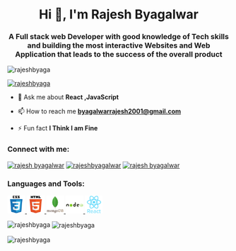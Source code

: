 <h1 align="center">Hi 👋, I'm Rajesh Byagalwar</h1>
<h3 align="center">A Full stack web Developer with good knowledge of Tech skills and building the most interactive Websites and Web Application that leads to the success of the overall product

</h3>

<p align="left"> <img src="https://komarev.com/ghpvc/?username=rajeshbyaga&label=Profile%20views&color=0e75b6&style=flat" alt="rajeshbyaga" /> </p>

<p align="left"> <a href="https://github.com/ryo-ma/github-profile-trophy"><img src="https://github-profile-trophy.vercel.app/?username=rajeshbyaga" alt="rajeshbyaga" /></a> </p>

- 💬 Ask me about **React ,JavaScript**

- 📫 How to reach me **byagalwarrajesh2001@gmail.com**

- ⚡ Fun fact **I Think I am Fine**

<h3 align="left">Connect with me:</h3>
<p align="left">
<a href="https://linkedin.com/in/rajesh byagalwar" target="blank"><img align="center" src="https://raw.githubusercontent.com/rahuldkjain/github-profile-readme-generator/master/src/images/icons/Social/linked-in-alt.svg" alt="rajesh byagalwar" height="30" width="40" /></a>
<a href="https://codesandbox.com/rajeshbyagalwar" target="blank"><img align="center" src="https://raw.githubusercontent.com/rahuldkjain/github-profile-readme-generator/master/src/images/icons/Social/codesandbox.svg" alt="rajeshbyagalwar" height="30" width="40" /></a>
<a href="https://www.facebook.com/rajesh.byagalwar" target="blank"><img align="center" src="https://raw.githubusercontent.com/rahuldkjain/github-profile-readme-generator/master/src/images/icons/Social/facebook.svg" alt="rajesh byagalwar" height="30" width="40" /></a>
</p>

<h3 align="left">Languages and Tools:</h3>
<p align="left"> <a href="https://www.w3schools.com/css/" target="_blank" rel="noreferrer"> <img src="https://raw.githubusercontent.com/devicons/devicon/master/icons/css3/css3-original-wordmark.svg" alt="css3" width="40" height="40"/> </a> <a href="https://www.w3.org/html/" target="_blank" rel="noreferrer"> <img src="https://raw.githubusercontent.com/devicons/devicon/master/icons/html5/html5-original-wordmark.svg" alt="html5" width="40" height="40"/> </a> <a href="https://www.mongodb.com/" target="_blank" rel="noreferrer"> <img src="https://raw.githubusercontent.com/devicons/devicon/master/icons/mongodb/mongodb-original-wordmark.svg" alt="mongodb" width="40" height="40"/> </a> <a href="https://nodejs.org" target="_blank" rel="noreferrer"> <img src="https://raw.githubusercontent.com/devicons/devicon/master/icons/nodejs/nodejs-original-wordmark.svg" alt="nodejs" width="40" height="40"/> </a> <a href="https://reactjs.org/" target="_blank" rel="noreferrer"> <img src="https://raw.githubusercontent.com/devicons/devicon/master/icons/react/react-original-wordmark.svg" alt="react" width="40" height="40"/> </a> </p>

<p><img align="left" src="https://github-readme-stats.vercel.app/api/top-langs?username=rajeshbyaga&show_icons=true&locale=en&layout=compact" alt="rajeshbyaga" /></p>

<p>&nbsp;<img align="center" src="https://github-readme-stats.vercel.app/api?username=rajeshbyaga&show_icons=true&locale=en" alt="rajeshbyaga" /></p>

<p><img align="center" src="https://github-readme-streak-stats.herokuapp.com/?user=rajeshbyaga&" alt="rajeshbyaga" /></p>
